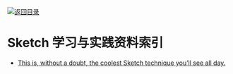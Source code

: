 [![返回目录](https://parg.co/UGo)](https://github.com/wxyyxc1992/Awesome-Reference) 
 
 
 

# Sketch 学习与实践资料索引

- [This is, without a doubt, the coolest Sketch technique you’ll see all day.](https://medium.com/ux-power-tools/this-is-without-a-doubt-the-coolest-sketch-technique-youll-see-all-day-ddefa65ea959#.cl7tptv5x)